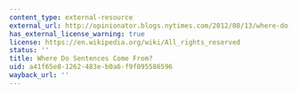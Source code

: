```yaml
---
content_type: external-resource
external_url: http://opinionator.blogs.nytimes.com/2012/08/13/where-do-sentences-come-from/#more-132632
has_external_license_warning: true
license: https://en.wikipedia.org/wiki/All_rights_reserved
status: ''
title: Where Do Sentences Come From?
uid: a41f65e8-1262-483e-b0a6-f9f095586596
wayback_url: ''
---
```

